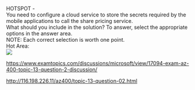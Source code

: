 HOTSPOT -<br/>You need to configure a cloud service to store the secrets required by the mobile applications to call the share pricing service.<br/>What should you include in the solution? To answer, select the appropriate options in the answer area.<br/>NOTE: Each correct selection is worth one point.<br/>Hot Area:<br/><img src="https://www.examtopics.com/assets/media/exam-media/04257/0021300001.png" class="in-exam-image"/><br/><p><a href="https://www.examtopics.com/discussions/microsoft/view/17094-exam-az-400-topic-13-question-2-discussion/">https://www.examtopics.com/discussions/microsoft/view/17094-exam-az-400-topic-13-question-2-discussion/</a></p><p><a href="http://116.198.226.11/az400/topic-13-question-02.html">http://116.198.226.11/az400/topic-13-question-02.html</a></p><script src="https://giscus.app/client.js"                    data-repo="azsamples/az204"                    data-repo-id="R_kgDOMRXzDQ"                    data-category="General"                    data-category-id="DIC_kwDOMRXzDc4Cgi27"                    data-mapping="pathname"                    data-strict="0"                    data-reactions-enabled="0"                    data-emit-metadata="0"                    data-input-position="bottom"                    data-theme="preferred_color_scheme"                    data-lang="en"                    crossorigin="anonymous"                    async>                    </script>